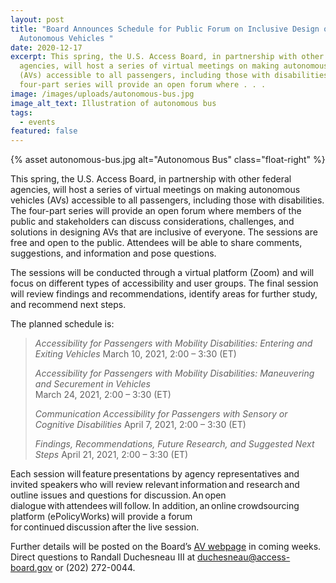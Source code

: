 ```yaml
---
layout: post
title: "Board Announces Schedule for Public Forum on Inclusive Design of
  Autonomous Vehicles "
date: 2020-12-17
excerpt: This spring, the U.S. Access Board, in partnership with other federal
  agencies, will host a series of virtual meetings on making autonomous vehicles
  (AVs) accessible to all passengers, including those with disabilities. The
  four-part series will provide an open forum where . . .
image: /images/uploads/autonomous-bus.jpg
image_alt_text: Illustration of autonomous bus
tags:
  - events
featured: false
---
```

{% asset autonomous-bus.jpg alt="Autonomous Bus" class="float-right" %}

This spring, the U.S. Access Board, in partnership with other federal agencies, will host a series of virtual meetings on making autonomous vehicles (AVs) accessible to all passengers, including those with disabilities. The four-part series will provide an open forum where members of the public and stakeholders can discuss considerations, challenges, and solutions in designing AVs that are inclusive of everyone. The sessions are free and open to the public.  Attendees will be able to share comments, suggestions, and information and pose questions. 

The sessions will be conducted through a virtual platform (Zoom) and will focus on different types of accessibility and user groups. The final session will review findings and recommendations, identify areas for further study, and recommend next steps.  

The planned schedule is: 

> *Accessibility for Passengers with Mobility Disabilities: Entering and Exiting Vehicles* 
> March 10, 2021, 2:00 – 3:30 (ET) 
>
> *Accessibility for Passengers with Mobility Disabilities: Maneuvering and Securement in Vehicles*\
> March 24, 2021, 2:00 – 3:30 (ET) 
>
> *Communication Accessibility for Passengers with Sensory or Cognitive Disabilities* 
> April 7, 2021, 2:00 – 3:30 (ET) 
>
> *Findings, Recommendations, Future Research, and Suggested Next Steps* 
> April 21, 2021, 2:00 – 3:30 (ET) 

Each session will feature presentations by agency representatives and invited speakers who will review relevant information and research and outline issues and questions for discussion. An open dialogue with attendees will follow. In addition, an online crowdsourcing platform (ePolicyWorks) will provide a forum for continued discussion after the live session.  

Further details will be posted on the Board’s [AV webpage](https://www.access-board.gov/av/) in coming weeks. Direct questions to Randall Duchesneau III at [duchesneau@access-board.gov](duchesneau@access-board.gov) or (202) 272-0044.
